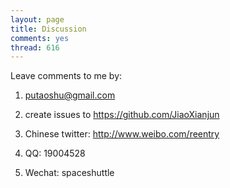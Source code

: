 ```yaml
---
layout: page
title: Discussion
comments: yes
thread: 616
---
```


Leave comments to me by:

1. putaoshu@gmail.com

2. create issues to https://github.com/JiaoXianjun

3. Chinese twitter: http://www.weibo.com/reentry

4. QQ: 19004528

5. Wechat: spaceshuttle

